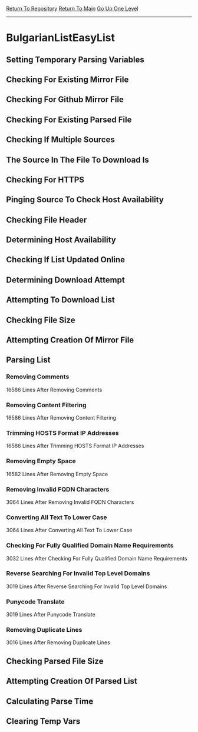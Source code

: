 [Return To Repository](https://github.com/bast69/piholeparser/)
[Return To Main](https://github.com/bast69/piholeparser/blob/master/RecentRunLogs/Mainlog.md)
[Go Up One Level](https://github.com/bast69/piholeparser/blob/master/RecentRunLogs/TopLevelScripts/30-Processing-External-Blacklists.md)
____________________________________
# BulgarianListEasyList
## Setting Temporary Parsing Variables
## Checking For Existing Mirror File
## Checking For Github Mirror File
## Checking For Existing Parsed File
## Checking If Multiple Sources
## The Source In The File To Download Is
## Checking For HTTPS
## Pinging Source To Check Host Availability
## Checking File Header
## Determining Host Availability
## Checking If List Updated Online
## Determining Download Attempt
## Attempting To Download List
## Checking File Size
## Attempting Creation Of Mirror File
## Parsing List
### Removing Comments
16586 Lines After Removing Comments
### Removing Content Filtering
16586 Lines After Removing Content Filtering
### Trimming HOSTS Format IP Addresses
16586 Lines After Trimming HOSTS Format IP Addresses
### Removing Empty Space
16582 Lines After Removing Empty Space
### Removing Invalid FQDN Characters
3064 Lines After Removing Invalid FQDN Characters
### Converting All Text To Lower Case
3064 Lines After Converting All Text To Lower Case
### Checking For Fully Qualified Domain Name Requirements
3032 Lines After Checking For Fully Qualified Domain Name Requirements
### Reverse Searching For Invalid Top Level Domains
3019 Lines After Reverse Searching For Invalid Top Level Domains
### Punycode Translate
3019 Lines After Punycode Translate
### Removing Duplicate Lines
3016 Lines After Removing Duplicate Lines
## Checking Parsed File Size
## Attempting Creation Of Parsed List
## Calculating Parse Time
## Clearing Temp Vars

